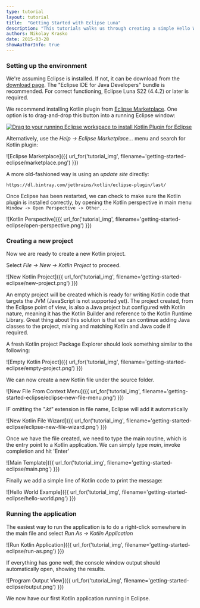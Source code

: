 ```yaml
---
type: tutorial
layout: tutorial
title:  "Getting Started with Eclipse Luna"
description: "This tutorials walks us through creating a simple Hello World application using Eclipse Luna"
authors: Nikolay Krasko
date: 2015-03-28
showAuthorInfo: true
---
```


### Setting up the environment
We're assuming Eclipse is installed. If not, it can be
download from the [download page](https://www.eclipse.org/downloads/). The "Eclipse IDE for Java Developers" bundle is recommended. For correct functioning, Eclipse Luna S22 (4.4.2) or later is required.

We recommend installing Kotlin plugin from [Eclipse Marketplace](http://marketplace.eclipse.org/content/kotlin-plugin-eclipse). 
One option is to drag-and-drop this button into a running Eclipse window:

<a href="http://marketplace.eclipse.org/marketplace-client-intro?mpc_install=2257536" class="drag" title="Drag to your running Eclipse workspace to install Kotlin Plugin for Eclipse"><img src="http://marketplace.eclipse.org/sites/all/themes/solstice/_themes/solstice_marketplace/public/images/btn-install.png" alt="Drag to your running Eclipse workspace to install Kotlin Plugin for Eclipse" /></a> 

Alternatively, use the *Help -> Eclipse Marketplace...* menu and search for Kotlin plugin: 

   ![Eclipse Marketplace]({{ url_for('tutorial_img', filename='getting-started-eclipse/marketplace.png') }})

A more old-fashioned way is using an *update site* directly:

```
https://dl.bintray.com/jetbrains/kotlin/eclipse-plugin/last/
```

Once Eclipse has been restarted, we can check to make sure the Kotlin plugin is installed correctly, by opening the Kotlin perspective
in main menu ``Window -> Open Perspective -> Other...``
    
   ![Kotlin Perspective]({{ url_for('tutorial_img', filename='getting-started-eclipse/open-perspective.png') }})

### Creating a new project
Now we are ready to create a new Kotlin project.

Select *File -> New -> Kotlin Project* to proceed.

   ![New Kotlin Project]({{ url_for('tutorial_img', filename='getting-started-eclipse/new-project.png') }})

An empty project will be created which is ready for writing Kotlin code that targets the JVM (JavaScript is not supported yet).
The project created, from the Eclipse point of view, is also a Java project but configured with Kotlin nature, meaning it has the Kotlin
Builder and reference to the Kotlin Runtime Library. Great thing about this solution is that we can continue adding Java
classes to the project, mixing and matching Kotlin and Java code if required.
   
A fresh Kotlin project Package Explorer should look something similar to the following:

   ![Empty Kotlin Project]({{ url_for('tutorial_img', filename='getting-started-eclipse/empty-project.png') }})

We can now create a new Kotlin file under the source folder.

   ![New File From Context Menu]({{ url_for('tutorial_img', filename='getting-started-eclipse/eclipse-new-file-menu.png') }})
   
IF omitting the *".kt"* extension in file name, Eclipse will add it automatically
   
   ![New Kotlin File Wizard]({{ url_for('tutorial_img', filename='getting-started-eclipse/eclipse-new-file-wizard.png') }})


Once we have the file created, we need to type the main routine, which is the entry point to a Kotlin application. We
can simply type *main*, invoke completion and hit 'Enter'

   ![Main Template]({{ url_for('tutorial_img', filename='getting-started-eclipse/main.png') }})

Finally we add a simple line of Kotlin code to print the message:

   ![Hello World Example]({{ url_for('tutorial_img', filename='getting-started-eclipse/hello-world.png') }})

### Running the application
The easiest way to run the application is to do a right-click somewhere in the main file and select *Run As -> Kotlin Application*

   ![Run Kotlin Application]({{ url_for('tutorial_img', filename='getting-started-eclipse/run-as.png') }})
   
If everything has gone well, the console window output should automatically open, showing the results.

   ![Program Output View]({{ url_for('tutorial_img', filename='getting-started-eclipse/output.png') }})

We now have our first Kotlin application running in Eclipse.

